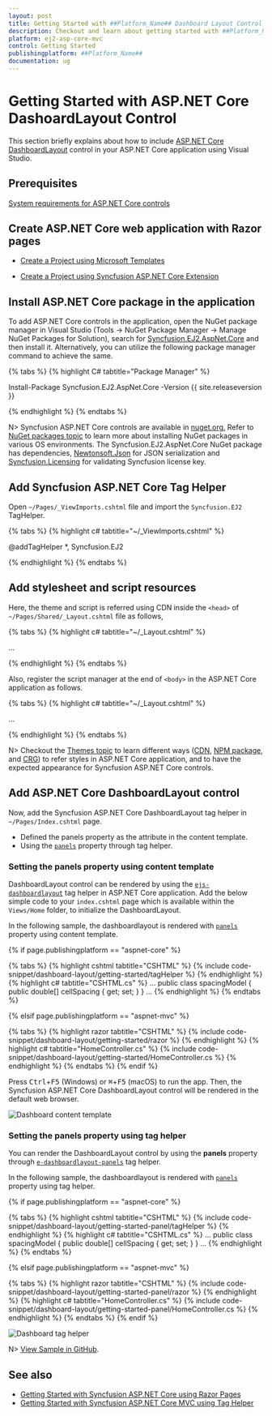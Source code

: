 ```yaml
---
layout: post
title: Getting Started with ##Platform_Name## Dashboard Layout Control
description: Checkout and learn about getting started with ##Platform_Name## Dashboard Layout control of Syncfusion Essential JS 2 and more details.
platform: ej2-asp-core-mvc
control: Getting Started
publishingplatform: ##Platform_Name##
documentation: ug
---
```



# Getting Started with ASP.NET Core DashoardLayout Control

This section briefly explains about how to include [ASP.NET Core DashboardLayout](https://www.syncfusion.com/aspnet-core-ui-controls/dashboard-layout) control in your ASP.NET Core application using Visual Studio.

## Prerequisites

[System requirements for ASP.NET Core controls](https://ej2.syncfusion.com/aspnetcore/documentation/system-requirements/)

## Create ASP.NET Core web application with Razor pages

* [Create a Project using Microsoft Templates](https://docs.microsoft.com/en-us/aspnet/core/tutorials/razor-pages/razor-pages-start?view=aspnetcore-6.0&tabs=visual-studio#create-a-razor-pages-web-app)

* [Create a Project using Syncfusion ASP.NET Core Extension](https://ej2.syncfusion.com/aspnetcore/documentation/getting-started/project-template/)

## Install ASP.NET Core package in the application

To add ASP.NET Core controls in the application, open the NuGet package manager in Visual Studio (Tools → NuGet Package Manager → Manage NuGet Packages for Solution), search for [Syncfusion.EJ2.AspNet.Core](https://www.nuget.org/packages/Syncfusion.EJ2.AspNet.Core/) and then install it. Alternatively, you can utilize the following package manager command to achieve the same.

{% tabs %}
{% highlight C# tabtitle="Package Manager" %}

Install-Package Syncfusion.EJ2.AspNet.Core -Version {{ site.releaseversion }}

{% endhighlight %}
{% endtabs %}

N> Syncfusion ASP.NET Core controls are available in [nuget.org.](https://www.nuget.org/packages?q=syncfusion.EJ2) Refer to [NuGet packages topic](https://ej2.syncfusion.com/aspnetcore/documentation/nuget-packages/) to learn more about installing NuGet packages in various OS environments. The Syncfusion.EJ2.AspNet.Core NuGet package has dependencies, [Newtonsoft.Json](https://www.nuget.org/packages/Newtonsoft.Json/) for JSON serialization and [Syncfusion.Licensing](https://www.nuget.org/packages/Syncfusion.Licensing/) for validating Syncfusion license key.

## Add Syncfusion ASP.NET Core Tag Helper

Open `~/Pages/_ViewImports.cshtml` file and import the `Syncfusion.EJ2` TagHelper.

{% tabs %}
{% highlight c# tabtitle="~/_ViewImports.cshtml" %}

@addTagHelper *, Syncfusion.EJ2

{% endhighlight %}
{% endtabs %}

## Add stylesheet and script resources

Here, the theme and script is referred using CDN inside the `<head>` of `~/Pages/Shared/_Layout.cshtml` file as follows,

{% tabs %}
{% highlight c# tabtitle="~/_Layout.cshtml" %}

<head>
    ...
    <!-- Syncfusion ASP.NET Core controls styles -->
    <link rel="stylesheet" href="https://cdn.syncfusion.com/ej2/{{ site.ej2version }}/fluent.css" />
    <script src="https://cdn.syncfusion.com/ej2/{{ site.ej2version }}/dist/ej2.min.js"></script>
</head>

{% endhighlight %}
{% endtabs %}

Also, register the script manager <ejs-script> at the end of `<body>` in the ASP.NET Core application as follows. 

{% tabs %}
{% highlight c# tabtitle="~/_Layout.cshtml" %}

<body>
    ...
    <!-- Syncfusion ASP.NET Core Script Manager -->
    <ejs-scripts></ejs-scripts>
</body>

{% endhighlight %}
{% endtabs %}

N> Checkout the [Themes topic](https://ej2.syncfusion.com/aspnetcore/documentation/appearance/theme/) to learn different ways ([CDN](https://ej2.syncfusion.com/aspnetcore/documentation/common/adding-script-references#cdn-reference), [NPM package](https://ej2.syncfusion.com/aspnetcore/documentation/common/adding-script-references#node-package-manager-npm), and [CRG](https://ej2.syncfusion.com/aspnetcore/documentation/common/custom-resource-generator/)) to refer styles in ASP.NET Core application, and to have the expected appearance for Syncfusion ASP.NET Core controls.

## Add ASP.NET Core DashboardLayout control

Now, add the Syncfusion ASP.NET Core DashboardLayout tag helper in `~/Pages/Index.cshtml` page.

* Defined the panels property as the attribute in the content template.
* Using the [`panels`](https://help.syncfusion.com/cr/cref_files/aspnetcore-js2/Syncfusion.EJ2~Syncfusion.EJ2.Layouts.DashboardLayout~Panels.html) property through tag helper.

### Setting the panels property using content template

DashboardLayout control can be rendered by using the [`ejs-dashboardlayout`](https://help.syncfusion.com/cr/cref_files/aspnetcore-js2/Syncfusion.EJ2~Syncfusion.EJ2.Layouts.DashboardLayout.html) tag helper in ASP.NET Core application. Add the below simple code to your `index.cshtml` page which is available within the `Views/Home` folder, to initialize the DashboardLayout.

In the following sample, the dashboardlayout is rendered with [`panels`](https://help.syncfusion.com/cr/cref_files/aspnetcore-js2/Syncfusion.EJ2~Syncfusion.EJ2.Layouts.DashboardLayout~Panels.html) property using content template.

{% if page.publishingplatform == "aspnet-core" %}

{% tabs %}
{% highlight cshtml tabtitle="CSHTML" %}
{% include code-snippet/dashboard-layout/getting-started/tagHelper %}
{% endhighlight %}
{% highlight c# tabtitle="CSHTML.cs" %}
...
public class spacingModel
{
    public double[] cellSpacing { get; set; }
}
...
{% endhighlight %}
{% endtabs %}

{% elsif page.publishingplatform == "aspnet-mvc" %}

{% tabs %}
{% highlight razor tabtitle="CSHTML" %}
{% include code-snippet/dashboard-layout/getting-started/razor %}
{% endhighlight %}
{% highlight c# tabtitle="HomeController.cs" %}
{% include code-snippet/dashboard-layout/getting-started/HomeController.cs %}
{% endhighlight %}
{% endtabs %}
{% endif %}

Press <kbd>Ctrl</kbd>+<kbd>F5</kbd> (Windows) or <kbd>⌘</kbd>+<kbd>F5</kbd> (macOS) to run the app. Then, the Syncfusion ASP.NET Core DashboardLayout control will be rendered in the default web browser.

![Dashboard content template](images/content_template.PNG)

### Setting the panels property using tag helper

You can render the DashboardLayout control by using the **panels** property through [`e-dashboardlayout-panels`](https://help.syncfusion.com/cr/cref_files/aspnetcore-js2/Syncfusion.EJ2~Syncfusion.EJ2.Layouts.DashboardLayoutPanels.html) tag helper.

In the following sample, the dashboardlayout is rendered with [`panels`](https://help.syncfusion.com/cr/cref_files/aspnetcore-js2/Syncfusion.EJ2~Syncfusion.EJ2.Layouts.DashboardLayout~Panels.html) property using tag helper.

{% if page.publishingplatform == "aspnet-core" %}

{% tabs %}
{% highlight cshtml tabtitle="CSHTML" %}
{% include code-snippet/dashboard-layout/getting-started-panel/tagHelper %}
{% endhighlight %}
{% highlight c# tabtitle="CSHTML.cs" %}
...
public class spacingModel
{
    public double[] cellSpacing { get; set; }
}
...
{% endhighlight %}
{% endtabs %}

{% elsif page.publishingplatform == "aspnet-mvc" %}

{% tabs %}
{% highlight razor tabtitle="CSHTML" %}
{% include code-snippet/dashboard-layout/getting-started-panel/razor %}
{% endhighlight %}
{% highlight c# tabtitle="HomeController.cs" %}
{% include code-snippet/dashboard-layout/getting-started-panel/HomeController.cs %}
{% endhighlight %}
{% endtabs %}
{% endif %}

![Dashboard tag helper](images/tag_helper.PNG)

N> [View Sample in GitHub](https://github.com/SyncfusionExamples/ASP-NET-Core-Getting-Started-Examples/tree/main/DashboardLayout/ASP.NET%20Core%20Tag%20Helper%20Examples).

## See also

* [Getting Started with Syncfusion ASP.NET Core using Razor Pages](https://ej2.syncfusion.com/aspnetcore/documentation/getting-started/razor-pages/)
* [Getting Started with Syncfusion ASP.NET Core MVC using Tag Helper](https://ej2.syncfusion.com/aspnetcore/documentation/getting-started/aspnet-core-mvc-taghelper)
